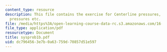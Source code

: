 ```yaml
---
content_type: resource
description: This file contains the exercise for Centerline pressures, Maximum, minimum
  pressures etc.
file: /media/https%3A/open-learning-course-data-rc.s3.amazonaws.com/16-01-unified-engineering-i-ii-iii-iv-fall-2005-spring-2006/dc7964563e7b0a63759d70857d51e597_sysprob1b.pdf
file_type: application/pdf
resourcetype: Document
title: sysprob1b.pdf
uid: dc796456-3e7b-0a63-759d-70857d51e597
---
```

